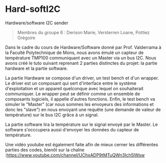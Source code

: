 # Hard-softI2C
Hardware/software I2C sender
> Membres du groupe 6 : Derison Marie, Versterren Loane, Pottiez Grégoire

Dans le cadre du cours de Hardware/Software donné par Prof. Valderrama à la Faculté Polytechnique de Mons, nous avons émulé un capteur de température TMP100 communiquant avec un Master via un bus I2C.  Nous avons créé le tuto suivant reprenant 2 parties distinctes du projet: la partie hardware et la partie software.

La partie Hardware se compose d'un driver, un test bench et d'un wrapper. Le driver est un composant qui sert d'interface entre le système d'exploitation et un appareil quelconque avec lequel on souhaiterait communiquer. Le  wrapper peut se définir comme un ensemble de composants logiciels, il appelle d'autres fonctions. Enfin, le test bench va simuler le "Master" (car nous sommes les envoyeurs des informations et donc les "slave") en nous envoyant une requête (une demande de valeur de température) sur le bus I2C grâce à un signal.

La partie software  lira la température sur le signal envoyé par le Master. Le software s'occcupera aussi d'envoyer les données du capteur de température.

Une vidéo youtube est également faite afin de mieux cerner les différentes parties des codes, bienôt sur la chaîne :https://www.youtube.com/channel/UChxADP9tMTuQWn3Ich5lWsw 



